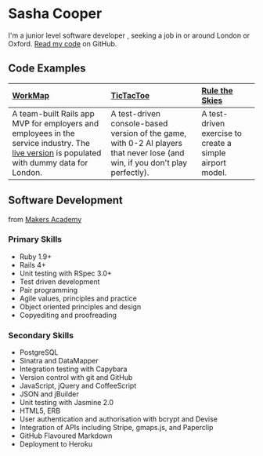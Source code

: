 Sasha Cooper
==

I'm a junior level software developer , seeking a job in or around London or Oxford. [Read my code](https://github.com/Arepo) on GitHub.

Code Examples
--

| [WorkMap](https://github.com/federicomaffei/WorkMap) | [TicTacToe](https://github.com/Arepo/tictactoe) | [Rule the Skies](https://github.com/Arepo/rule-the-skies) |
|:--------- |:----------- |:---------------- |
| A team-built Rails app MVP for employers and employees in the service industry. The [live version](http://workmap.herokuapp.com/) is populated with dummy data for London. | A test-driven console-based version of the game, with 0-2 AI players that never lose (and win, if you don't play perfectly). | A test-driven exercise to create a simple airport model. |

Software Development
--

from [Makers Academy](http://www.makersacademy.com/)

### Primary Skills

  - Ruby 1.9+
  - Rails 4+
  - Unit testing with RSpec 3.0+
  - Test­ driven development
  - Pair programming
  - Agile values, principles and practice
  - Object­ oriented principles and design
  - Copyediting and proofreading
  
### Secondary Skills

  - PostgreSQL
  - Sinatra and DataMapper
  - Integration testing with Capybara
  - Version control with git and GitHub
  - JavaScript, jQuery and CoffeeScript
  - JSON and jBuilder
  - Unit testing with Jasmine 2.0
  - HTML5, ERB
  - User authentication and authorisation with bcrypt and Devise
  - Integration of APIs including Stripe, gmaps.js, and Paperclip
  - GitHub Flavoured Markdown
  - Deployment to Heroku
